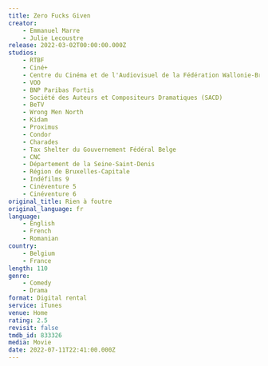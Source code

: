```yaml
---
title: Zero Fucks Given
creator:
    - Emmanuel Marre
    - Julie Lecoustre
release: 2022-03-02T00:00:00.000Z
studios:
    - RTBF
    - Ciné+
    - Centre du Cinéma et de l'Audiovisuel de la Fédération Wallonie-Bruxelles
    - VOO
    - BNP Paribas Fortis
    - Société des Auteurs et Compositeurs Dramatiques (SACD)
    - BeTV
    - Wrong Men North
    - Kidam
    - Proximus
    - Condor
    - Charades
    - Tax Shelter du Gouvernement Fédéral Belge
    - CNC
    - Département de la Seine-Saint-Denis
    - Région de Bruxelles-Capitale
    - Indéfilms 9
    - Cinéventure 5
    - Cinéventure 6
original_title: Rien à foutre
original_language: fr
language:
    - English
    - French
    - Romanian
country:
    - Belgium
    - France
length: 110
genre:
    - Comedy
    - Drama
format: Digital rental
service: iTunes
venue: Home
rating: 2.5
revisit: false
tmdb_id: 833326
media: Movie
date: 2022-07-11T22:41:00.000Z
---
```

